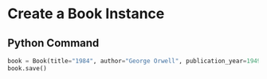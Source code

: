 # Create a Book Instance

## Python Command

```python
book = Book(title="1984", author="George Orwell", publication_year=1949)
book.save()
```
